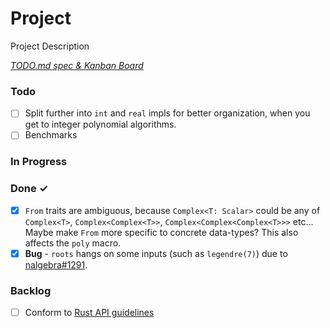 # Project

Project Description

<em>[TODO.md spec & Kanban Board](https://bit.ly/3fCwKfM)</em>

### Todo

- [ ] Split further into `int` and `real` impls for better organization, when you get to integer polynomial algorithms.
- [ ] Benchmarks

### In Progress


### Done ✓

- [x] `From` traits are ambiguous, because `Complex<T: Scalar>` could be any of `Complex<T>`, `Complex<Complex<T>>`, `Complex<Complex<Complex<T>>>` etc... Maybe make `From` more specific to concrete data-types? This also affects the `poly` macro.
- [x] **Bug** - `roots` hangs on some inputs (such as `legendre(7)`) due to [nalgebra#1291](https://github.com/dimforge/nalgebra/issues/1291).

### Backlog

- [ ] Conform to [Rust API guidelines](https://rust-lang.github.io/api-guidelines/checklist.html)
